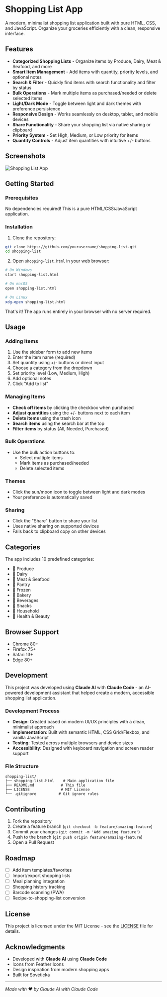 # Shopping List App

A modern, minimalist shopping list application built with pure HTML, CSS, and JavaScript. Organize your groceries efficiently with a clean, responsive interface.

## Features

- **Categorized Shopping Lists** - Organize items by Produce, Dairy, Meat & Seafood, and more
- **Smart Item Management** - Add items with quantity, priority levels, and optional notes
- **Search & Filter** - Quickly find items with search functionality and filter by status
- **Bulk Operations** - Mark multiple items as purchased/needed or delete selected items
- **Light/Dark Mode** - Toggle between light and dark themes with preference persistence
- **Responsive Design** - Works seamlessly on desktop, tablet, and mobile devices
- **Share Functionality** - Share your shopping list via native sharing or clipboard
- **Priority System** - Set High, Medium, or Low priority for items
- **Quantity Controls** - Adjust item quantities with intuitive +/- buttons

## Screenshots

![Shopping List App](screenshot.png)

## Getting Started

### Prerequisites

No dependencies required! This is a pure HTML/CSS/JavaScript application.

### Installation

1. Clone the repository:
```bash
git clone https://github.com/yourusername/shopping-list.git
cd shopping-list
```

2. Open `shopping-list.html` in your web browser:
```bash
# On Windows
start shopping-list.html

# On macOS
open shopping-list.html

# On Linux
xdg-open shopping-list.html
```

That's it! The app runs entirely in your browser with no server required.

## Usage

### Adding Items
1. Use the sidebar form to add new items
2. Enter the item name (required)
3. Set quantity using +/- buttons or direct input
4. Choose a category from the dropdown
5. Set priority level (Low, Medium, High)
6. Add optional notes
7. Click "Add to list"

### Managing Items
- **Check off items** by clicking the checkbox when purchased
- **Adjust quantities** using the +/- buttons next to each item
- **Delete items** using the trash icon
- **Search items** using the search bar at the top
- **Filter items** by status (All, Needed, Purchased)

### Bulk Operations
- Use the bulk action buttons to:
  - Select multiple items
  - Mark items as purchased/needed
  - Delete selected items

### Themes
- Click the sun/moon icon to toggle between light and dark modes
- Your preference is automatically saved

### Sharing
- Click the "Share" button to share your list
- Uses native sharing on supported devices
- Falls back to clipboard copy on other devices

## Categories

The app includes 10 predefined categories:
- 🥕 Produce
- 🥛 Dairy
- 🥩 Meat & Seafood
- 🥫 Pantry
- 🧊 Frozen
- 🍞 Bakery
- 🥤 Beverages
- 🍿 Snacks
- 🧽 Household
- 💊 Health & Beauty

## Browser Support

- Chrome 80+
- Firefox 75+
- Safari 13+
- Edge 80+

## Development

This project was developed using **Claude AI** with **Claude Code** - an AI-powered development assistant that helped create a modern, accessible shopping list application.

### Development Process
- **Design**: Created based on modern UI/UX principles with a clean, minimalist approach
- **Implementation**: Built with semantic HTML, CSS Grid/Flexbox, and vanilla JavaScript
- **Testing**: Tested across multiple browsers and device sizes
- **Accessibility**: Designed with keyboard navigation and screen reader support

### File Structure
```
shopping-list/
├── shopping-list.html    # Main application file
├── README.md            # This file
├── LICENSE              # MIT License
└── .gitignore          # Git ignore rules
```

## Contributing

1. Fork the repository
2. Create a feature branch (`git checkout -b feature/amazing-feature`)
3. Commit your changes (`git commit -m 'Add amazing feature'`)
4. Push to the branch (`git push origin feature/amazing-feature`)
5. Open a Pull Request

## Roadmap

- [ ] Add item templates/favorites
- [ ] Import/export shopping lists
- [ ] Meal planning integration
- [ ] Shopping history tracking
- [ ] Barcode scanning (PWA)
- [ ] Recipe-to-shopping-list conversion

## License

This project is licensed under the MIT License - see the [LICENSE](LICENSE) file for details.

## Acknowledgments

- Developed with **Claude AI** using **Claude Code**
- Icons from Feather Icons
- Design inspiration from modern shopping apps
- Built for Soveticka

---

*Made with ❤️ by Claude AI with Claude Code*